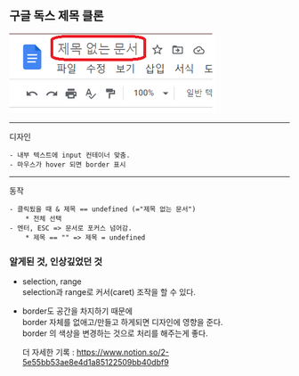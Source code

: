 ## 구글 독스 제목 클론

<img src="./img/google_title.png">

---

디자인

    - 내부 텍스트에 input 컨테이너 맞춤.
    - 마우스가 hover 되면 border 표시

---

동작

    - 클릭됬을 때 & 제목 == undefined (="제목 없는 문서")
        * 전체 선택
    - 엔터, ESC => 문서로 포커스 넘어감.
        * 제목 == "" => 제목 = undefined

### 알게된 것, 인상깊었던 것

- selection, range
  <br>selection과 range로 커서(caret) 조작을 할 수 있다.

- border도 공간을 차지하기 때문에
  <br>border 자체를 없애고/만들고 하게되면 디자인에 영향을 준다.
  <br>border 의 색상을 변경하는 것으로 처리를 해주는게 좋다.

  더 자세한 기록 :
  <https://www.notion.so/2-5e55bb53ae8e4d1a85122509bb40dbf9>
